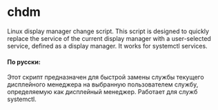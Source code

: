 # chdm
Linux display manager change script.
This script is designed to quickly replace the service of the current display manager with a user-selected service, defined as a display manager.
It works for systemctl services.


#### По русски:
Этот скрипт предназначен для быстрой замены службы текущего дисплейного менеджера на выбранную пользователем службу, определяемую как дисплейный менеджер.
Работает для служб systemctl.
